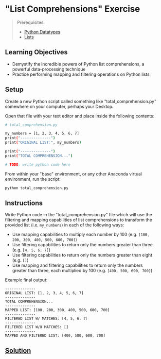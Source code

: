 # "List Comprehensions" Exercise

> Prerequisites:
>   + [Python Datatypes](/units/unit-3.md)
>   + [Lists](/notes/python/datatypes/lists.md)

## Learning Objectives

  + Demystify the incredible powers of Python list comprehensions, a powerful data-processing technique
  + Practice performing mapping and filtering operations on Python lists

## Setup

Create a new Python script called something like "total_comprehension.py" somewhere on your computer, perhaps your Desktop.

Open that file with your text editor and place inside the following contents:

```sh
# total_comprehension.py

my_numbers = [1, 2, 3, 4, 5, 6, 7]
print("--------------")
print("ORIGINAL LIST:", my_numbers)

print("--------------")
print("TOTAL COMPREHENSION...")

# TODO: write python code here
```

From within your "base" environment, or any other Anaconda virtual environment, run the script:

```sh
python total_comprehension.py
```

## Instructions

Write Python code in the "total_comprehension.py" file which will use the filtering and mapping capabilities of list comprehensions to transform the provided list (i.e. `my_numbers`) in each of the following ways:

  + Use mapping capabilities to multiply each number by 100 (e.g. `[100, 200, 300, 400, 500, 600, 700]`)
  + Use filtering capabilities to return only the numbers greater than three (e.g. `[4, 5, 6, 7]`)
  + Use filtering capabilities to return only the numbers greater than eight (e.g. `[]`)
  + Use mapping and filtering capabilities to return only the numbers greater than three, each multiplied by 100 (e.g. `[400, 500, 600, 700]`)

Example final output:

```
--------------
ORIGINAL LIST: [1, 2, 3, 4, 5, 6, 7]
--------------
TOTAL COMPREHENSION...
--------------
MAPPED LIST: [100, 200, 300, 400, 500, 600, 700]
--------------
FILTERED LIST W/ MATCHES: [4, 5, 6, 7]
--------------
FILTERED LIST W/O MATCHES: []
--------------
MAPPED AND FILTERED LIST: [400, 500, 600, 700]
```

## [Solution](solutions.py)
